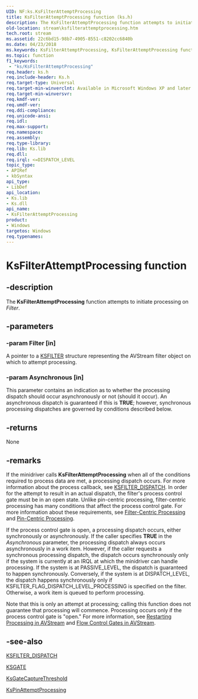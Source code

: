 ```yaml
---
UID: NF:ks.KsFilterAttemptProcessing
title: KsFilterAttemptProcessing function (ks.h)
description: The KsFilterAttemptProcessing function attempts to initiate processing on Filter.
old-location: stream\ksfilterattemptprocessing.htm
tech.root: stream
ms.assetid: 22c6bd15-98b7-4905-8551-c8202cc6840b
ms.date: 04/23/2018
ms.keywords: KsFilterAttemptProcessing, KsFilterAttemptProcessing function [Streaming Media Devices], avfunc_ee888474-cf0c-4b23-b8a2-f1e7491db8fd.xml, ks/KsFilterAttemptProcessing, stream.ksfilterattemptprocessing
ms.topic: function
f1_keywords:
 - "ks/KsFilterAttemptProcessing"
req.header: ks.h
req.include-header: Ks.h
req.target-type: Universal
req.target-min-winverclnt: Available in Microsoft Windows XP and later operating systems and DirectX 8.0 and later DirectX versions.
req.target-min-winversvr: 
req.kmdf-ver: 
req.umdf-ver: 
req.ddi-compliance: 
req.unicode-ansi: 
req.idl: 
req.max-support: 
req.namespace: 
req.assembly: 
req.type-library: 
req.lib: Ks.lib
req.dll: 
req.irql: <=DISPATCH_LEVEL
topic_type:
- APIRef
- kbSyntax
api_type:
- LibDef
api_location:
- Ks.lib
- Ks.dll
api_name:
- KsFilterAttemptProcessing
product:
- Windows
targetos: Windows
req.typenames: 
---
```


# KsFilterAttemptProcessing function


## -description


The<b> KsFilterAttemptProcessing</b> function attempts to initiate processing on <i>Filter</i>.


## -parameters




### -param Filter [in]

A pointer to a <a href="https://docs.microsoft.com/windows-hardware/drivers/ddi/ks/ns-ks-_ksfilter">KSFILTER</a> structure representing the AVStream filter object on which to attempt processing.


### -param Asynchronous [in]

This parameter contains an indication as to whether the processing dispatch should occur asynchronously or not (should it occur). An asynchronous dispatch is guaranteed if this is <b>TRUE</b>; however, synchronous processing dispatches are governed by conditions described below.


## -returns



None




## -remarks



If the minidriver calls <b>KsFilterAttemptProcessing</b> when all of the conditions required to process data are met, a processing dispatch occurs. For more information about the process callback, see <a href="https://docs.microsoft.com/windows-hardware/drivers/ddi/ks/ns-ks-_ksfilter_dispatch">KSFILTER_DISPATCH</a>. In order for the attempt to result in an actual dispatch, the filter's process control gate must be in an open state. Unlike pin-centric processing, filter-centric processing has many conditions that affect the process control gate. For more information about these requirements, see <a href="https://docs.microsoft.com/windows-hardware/drivers/stream/filter-centric-processing">Filter-Centric Processing</a> and <a href="https://docs.microsoft.com/windows-hardware/drivers/stream/pin-centric-processing">Pin-Centric Processing</a>.

If the process control gate is open, a processing dispatch occurs, either synchronously or asynchronously. If the caller specifies <b>TRUE</b> in the <i>Asynchronous</i> parameter, the processing dispatch always occurs asynchronously in a work item. However, if the caller requests a synchronous processing dispatch, the dispatch occurs synchronously only if the system is currently at an IRQL at which the minidriver can handle processing. If the system is at PASSIVE_LEVEL, the dispatch is guaranteed to happen synchronously. Conversely, if the system is at DISPATCH_LEVEL, the dispatch happens synchronously only if KSFILTER_FLAG_DISPATCH_LEVEL_PROCESSING is specified on the filter. Otherwise, a work item is queued to perform processing.

Note that this is only an attempt at processing; calling this function does not guarantee that processing will commence. Processing occurs only if the process control gate is "open." For more information, see <a href="https://docs.microsoft.com/windows-hardware/drivers/stream/restarting-processing-in-avstream">Restarting Processing in AVStream</a> and <a href="https://docs.microsoft.com/windows-hardware/drivers/stream/flow-control-gates-in-avstream">Flow Control Gates in AVStream</a>.




## -see-also




<a href="https://docs.microsoft.com/windows-hardware/drivers/ddi/ks/ns-ks-_ksfilter_dispatch">KSFILTER_DISPATCH</a>



<a href="https://docs.microsoft.com/windows-hardware/drivers/ddi/ks/ns-ks-_ksgate">KSGATE</a>



<a href="https://docs.microsoft.com/windows-hardware/drivers/ddi/ks/nf-ks-ksgatecapturethreshold">KsGateCaptureThreshold</a>



<a href="https://docs.microsoft.com/windows-hardware/drivers/ddi/ks/nf-ks-kspinattemptprocessing">KsPinAttemptProcessing</a>
 

 

